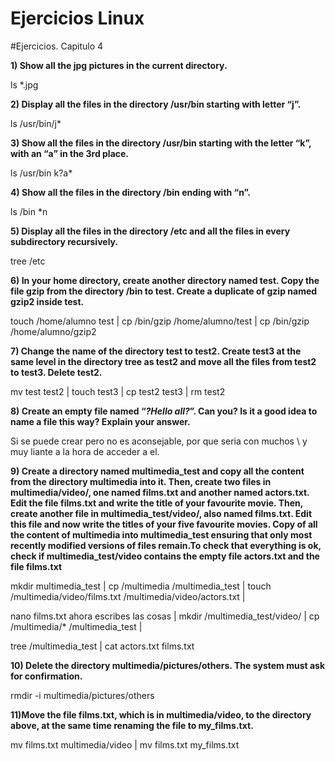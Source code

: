 # Ejercicios Linux

#Ejercicios. Capitulo 4


**1) Show all the jpg pictures in the current directory.**

ls *.jpg

**2) Display all the files in the directory /usr/bin starting with letter “j”.**

ls /usr/bin/j*

**3) Show all the files in the directory /usr/bin starting with the letter “k”, with an “a” 
in the 3rd place.**

ls /usr/bin k?a*

**4) Show all the files in the directory /bin ending with “n”.**

ls /bin *n

**5) Display all the files in the directory /etc and all the files in every subdirectory
recursively.**

tree /etc

**6) In your home directory, create another directory named test. Copy the file gzip from
the directory /bin to test. Create a duplicate of gzip named gzip2 inside test.**

touch /home/alumno test | 
cp /bin/gzip /home/alumno/test | 
cp /bin/gzip /home/alumno/gzip2

**7) Change the name of the directory test to test2. Create test3 at the same level in
the directory tree as test2 and move all the files from test2 to test3. Delete test2.**

mv test test2 | 
touch test3 | 
cp test2 test3 | 
rm test2

**8) Create an empty file named “*?Hello all?*”. Can you? Is it a good idea to name a file
this way? Explain your answer.**

Si se puede crear pero no es aconsejable, por que seria con muchos \ y muy liante a la hora de acceder a el.

**9) Create a directory named multimedia_test and copy all the content from the
directory multimedia into it. Then, create two files in multimedia/video/, one
named films.txt and another named actors.txt. Edit the file films.txt and write
the title of your favourite movie. Then, create another file in multimedia_test/video/,
also named films.txt. Edit this file and now write the titles of your five favourite movies.
Copy of all the content of multimedia into multimedia_test ensuring that
only most recently modified versions of files remain.To check that
everything is ok, check if multimedia_test/video contains the empty file
actors.txt and the file films.txt**

mkdir multimedia_test | cp /multimedia /multimedia_test | touch /multimedia/video/films.txt /multimedia/video/actors.txt | 

nano films.txt ahora escribes las cosas | mkdir /multimedia_test/video/ | cp /multimedia/* /multimedia_test | 

tree /multimedia_test | cat actors.txt films.txt


**10) Delete the directory multimedia/pictures/others. The system must ask for
confirmation.**

rmdir -i multimedia/pictures/others

**11)Move the file films.txt, which is in multimedia/video, to the directory above,
at the same time renaming the file to my_films.txt.**

mv films.txt multimedia/video | mv films.txt my_films.txt
